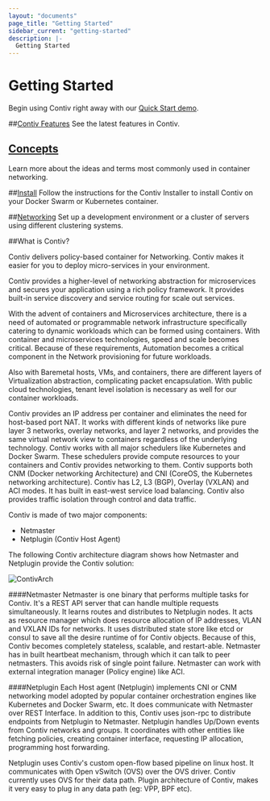 ```yaml
---
layout: "documents"
page_title: "Getting Started"
sidebar_current: "getting-started"
description: |-
  Getting Started
---
```


# Getting Started
Begin using Contiv right away with our [Quick Start demo](https://github.com/contiv/install/blob/master/QUICKSTART.md). 

##[Contiv Features](/documents/networking/features.html)
See the latest features in Contiv.

## [Concepts](/documents/networking/concepts.html)
Learn more about the ideas and terms most commonly used in container networking.

##[Install](https://github.com/contiv/install/blob/master/README.md)
Follow the instructions for the Contiv Installer to install Contiv on your Docker Swarm or Kubernetes container.

##[Networking](/documents/networking/)
Set up a development environment or a cluster of servers using different clustering systems.

##What is Contiv?

Contiv delivers policy-based container for Networking. Contiv makes it easier for you to deploy micro-services in your environment.

Contiv provides a higher-level of networking abstraction for microservices and secures your application using a rich policy framework. It provides built-in service discovery and service routing for scale out services.

With the advent of containers and Microservices architecture, there is a need of automated or programmable network infrastructure specifically catering to dynamic workloads which can be formed using containers. With container and microservices technologies, speed and scale becomes critical. Because of these requirements, Automation becomes a critical component in the Network provisioning for future workloads.

Also with Baremetal hosts, VMs, and containers, there are different layers of Virtualization abstraction, complicating packet encapsulation. With public cloud technologies, tenant level isolation is necessary as well for our container workloads.

Contiv provides an IP address per container and eliminates the need for host-based port NAT. It works with different kinds of networks like pure layer 3 networks, overlay networks, and layer 2 networks, and provides the same virtual network view to containers regardless of the underlying technology. Contiv works with all major schedulers like Kubernetes and Docker Swarm. These schedulers provide compute resources to your containers and Contiv provides networking to them. Contiv supports both CNM (Docker networking Architecture) and CNI (CoreOS, the Kubernetes networking architecture). Contiv has L2, L3 (BGP), Overlay (VXLAN) and ACI modes. It has built in east-west service load balancing. Contiv also provides traffic isolation through control and data traffic.

Contiv is made of two major components:

* Netmaster
* Netplugin (Contiv Host Agent)

The following Contiv architecture diagram shows how Netmaster and Netplugin provide the Contiv solution:

![ContivArch](/assets/images/Contiv-HighLevel-Architecture.png)

####Netmaster
Netmaster is one binary that performs multiple tasks for Contiv. It's a REST API server that can handle multiple requests simultaneously. It learns routes and distributes to Netplugin nodes. It acts as resource manager which does resource allocation of IP addresses, VLAN and VXLAN IDs for networks. It uses distributed state store like etcd or consul to save all the desire runtime of for Contiv objects. Because of this, Contiv becomes completely stateless, scalable, and restart-able. Netmaster has in built heartbeat mechanism, through which it can talk to peer netmasters. This avoids risk of single point failure. Netmaster can work with external integration manager (Policy engine) like ACI.

####Netplugin
Each Host agent (Netplugin) implements CNI or CNM networking model adopted by popular container orchestration engines like Kubernetes and Docker Swarm, etc. It does communicate with Netmaster over REST Interface. In addition to this, Contiv uses json-rpc to distribute endpoints from Netplugin to Netmaster. Netplugin handles Up/Down events from Contiv networks and groups. It coordinates with other entities like fetching policies, creating container interface, requesting IP allocation, programming host forwarding.

Netplugin uses Contiv's custom open-flow based pipeline on linux host. It communicates with Open vSwitch (OVS) over the OVS driver. Contiv currently uses OVS for their data path. Plugin architecture of Contiv, makes it very easy to plug in any data path (eg: VPP, BPF etc).